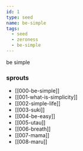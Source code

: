 ```yaml
---
id: 1
type: seed
name: be-simple
tags:
  - seed
  - zeroness
  - be-simple
---
```

be simple

### sprouts
- [[000-be-simple]]
- [[001-what-is-simplicity]]
- [[002-simple-life]]
- [[003-suki]]
- [[004-be-easy]]
- [[005-utau]]
- [[006-breath]]
- [[007-mama]]
- [[008-maru]]